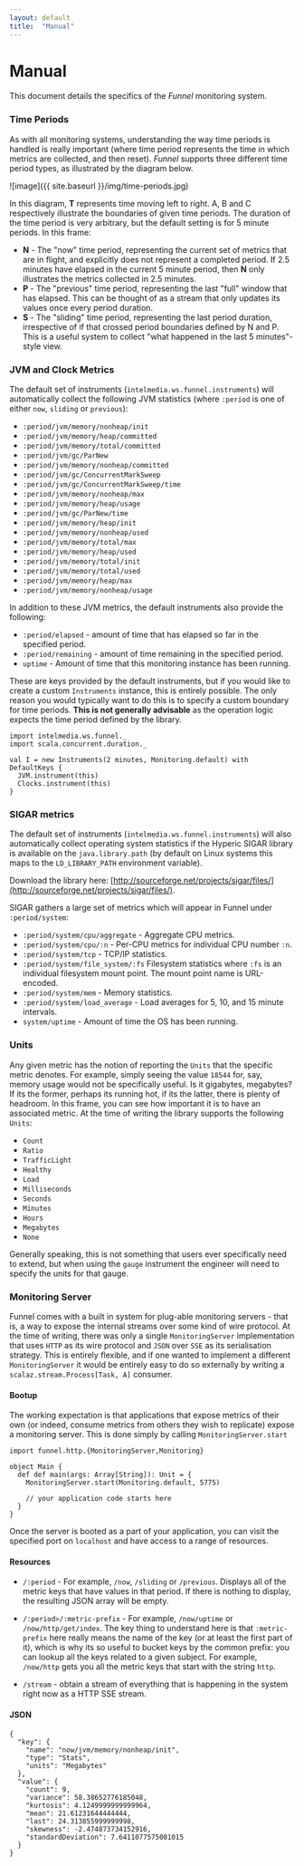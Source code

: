 ```yaml
---
layout: default
title:  "Manual"
---
```


# Manual

This document details the specifics of the *Funnel* monitoring system.

### Time Periods

As with all monitoring systems, understanding the way time periods is handled is really important (where time period represents the time in which metrics are collected, and then reset). *Funnel* supports three different time period types, as illustrated by the diagram below.

![image]({{ site.baseurl }}/img/time-periods.jpg)

In this diagram, **T** represents time moving left to right. A, B and C respectively illustrate the boundaries of given time periods. The duration of the time period is very arbitrary, but the default setting is for 5 minute periods. In this frame:

* **N** - The "now" time period, representing the current set of metrics that are in flight, and explicitly does not represent a completed period. If 2.5 minutes have elapsed in the current 5 minute period, then **N** only illustrates the metrics collected in 2.5 minutes.
* **P** - The "previous" time period, representing the last "full" window that has elapsed. This can be thought of as a stream that only updates its values once every period duration.
* **S** - The "sliding" time period, representing the last period duration, irrespective of if that crossed period boundaries defined by N and P. This is a useful system to collect "what happened in the last 5 minutes"-style view.

### JVM and Clock Metrics

The default set of instruments (`intelmedia.ws.funnel.instruments`) will automatically collect the following JVM statistics (where `:period` is one of either `now`, `sliding` or `previous`):

* `:period/jvm/memory/nonheap/init`
* `:period/jvm/memory/heap/committed`
* `:period/jvm/memory/total/committed`
* `:period/jvm/gc/ParNew`
* `:period/jvm/memory/nonheap/committed`
* `:period/jvm/gc/ConcurrentMarkSweep`
* `:period/jvm/gc/ConcurrentMarkSweep/time`
* `:period/jvm/memory/nonheap/max`
* `:period/jvm/memory/heap/usage`
* `:period/jvm/gc/ParNew/time`
* `:period/jvm/memory/heap/init`
* `:period/jvm/memory/nonheap/used`
* `:period/jvm/memory/total/max`
* `:period/jvm/memory/heap/used`
* `:period/jvm/memory/total/init`
* `:period/jvm/memory/total/used`
* `:period/jvm/memory/heap/max`
* `:period/jvm/memory/nonheap/usage`

In addition to these JVM metrics, the default instruments also provide the following:

* `:period/elapsed` - amount of time that has elapsed so far in the specified period.
* `:period/remaining` - amount of time remaining in the specified period.
* `uptime` - Amount of time that this monitoring instance has been running.

These are keys provided by the default instruments, but if you would like to create a custom `Instruments` instance, this is entirely possible. The only reason you would typically want to do this is to specify a custom boundary for time periods. **This is not generally advisable** as the operation logic expects the time period defined by the library. 

````
import intelmedia.ws.funnel._
import scala.concurrent.duration._

val I = new Instruments(2 minutes, Monitoring.default) with DefaultKeys {
  JVM.instrument(this)
  Clocks.instrument(this)
}
````

### SIGAR metrics

The default set of instruments (`intelmedia.ws.funnel.instruments`) will also automatically collect operating system statistics if the Hyperic SIGAR library is available on the `java.library.path` (by default on Linux systems this maps to the `LD_LIBRARY_PATH` environment variable).

Download the library here: [http://sourceforge.net/projects/sigar/files/](http://sourceforge.net/projects/sigar/files/).

SIGAR gathers a large set of metrics which will appear in Funnel under `:period/system`:

* `:period/system/cpu/aggregate` - Aggregate CPU metrics.
* `:period/system/cpu/:n` - Per-CPU metrics for individual CPU number `:n`.
* `:period/system/tcp` - TCP/IP statistics.
* `:period/system/file_system/:fs` Filesystem statistics where `:fs` is an individual filesystem mount point. The mount point name is URL-encoded.
* `:period/system/mem` - Memory statistics.
* `:period/system/load_average` - Load averages for 5, 10, and 15 minute intervals.
* `system/uptime` - Amount of time the OS has been running.

### Units

Any given metric has the notion of reporting the `Units` that the specific metric denotes. For example, simply seeing the value `18544` for, say, memory usage would not be specifically useful. Is it gigabytes, megabytes? If its the former, perhaps its running hot, if its the latter, there is plenty of headroom. In this frame, you can see how important it is to have an associated metric. At the time of writing the library supports the following `Units`:

* `Count`
* `Ratio`
* `TrafficLight`
* `Healthy`
* `Load`
* `Milliseconds`
* `Seconds`
* `Minutes`
* `Hours`
* `Megabytes`
* `None`

Generally speaking, this is not something that users ever specifically need to extend, but when using the `gauge` instrument the engineer will need to specify the units for that gauge. 

### Monitoring Server

Funnel comes with a built in system for plug-able monitoring servers - that is, a way to expose the internal streams over some kind of wire protocol. At the time of writing, there was only a single `MonitoringServer` implementation that uses `HTTP` as its wire protocol and `JSON` over `SSE` as its serialisation strategy. This is entirely flexible, and if one wanted to implement a different `MonitoringServer` it would be entirely easy to do so externally by writing a `scalaz.stream.Process[Task, A]` consumer. 

#### Bootup

The working expectation is that applications that expose metrics of their own (or indeed, consume metrics from others they wish to replicate) expose a monitoring server. This is done simply by calling `MonitoringServer.start`

````
import funnel.http.{MonitoringServer,Monitoring}

object Main {
  def def main(args: Array[String]): Unit = {
    MonitoringServer.start(Monitoring.default, 5775)

    // your application code starts here 
  }
}

````

Once the server is booted as a part of your application, you can visit the specified port on `localhost` and have access to a range of resources. 

#### Resources

* `/:period` - For example, `/now`, `/sliding` or `/previous`. Displays all of the metric keys that have values in that period. If there is nothing to display, the resulting JSON array will be empty. 

* `/:period>/:metric-prefix` - For example, `/now/uptime` or `/now/http/get/index`. The key thing to understand here is that `:metric-prefix` here really means the name of the key (or at least the first part of it), which is why its so useful to bucket keys by the common prefix: you can lookup all the keys related to a given subject. For example, `/now/http` gets you all the metric keys that start with the string `http`.

* `/stream` - obtain a stream of everything that is happening in the system right now as a HTTP SSE stream.


#### JSON

````
{
  "key": {
    "name": "now/jvm/memory/nonheap/init",
    "type": "Stats",
    "units": "Megabytes"
  },
  "value": {
    "count": 9,
    "variance": 58.38652776185048,
    "kurtosis": 4.1249999999999964,
    "mean": 21.61231644444444,
    "last": 24.313855999999998,
    "skewness": -2.474873734152916,
    "standardDeviation": 7.6411077575081015
  }
}
````






